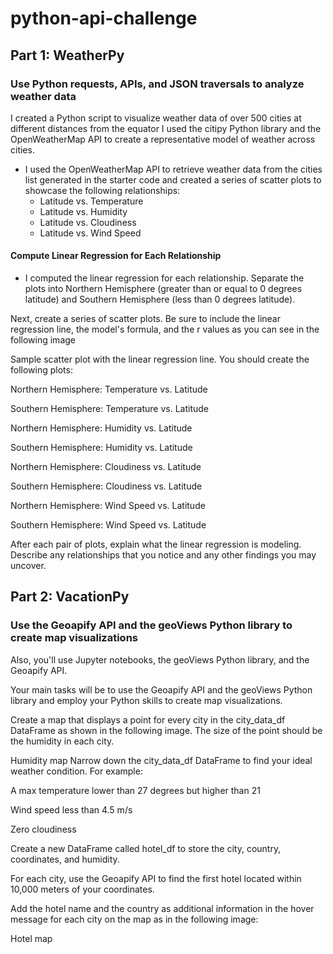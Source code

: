 # python-api-challenge
## Part 1: WeatherPy
### Use Python requests, APIs, and JSON traversals to analyze weather data
I created a Python script to visualize weather data of over 500 cities at different distances from the equator
I used the citipy Python library and the OpenWeatherMap API to create a representative model of weather across cities.

  - I used the OpenWeatherMap API to retrieve weather data from the cities list generated in the starter code and created a series of scatter plots to showcase the following relationships:
    - Latitude vs. Temperature
    - Latitude vs. Humidity
    - Latitude vs. Cloudiness
    - Latitude vs. Wind Speed

#### Compute Linear Regression for Each Relationship
  - I computed the linear regression for each relationship. Separate the plots into Northern Hemisphere (greater than or equal to 0 degrees latitude) and Southern Hemisphere (less than 0 degrees latitude). 

Next, create a series of scatter plots. Be sure to include the linear regression line, the model's formula, and the r values as you can see in the following image

Sample scatter plot with the linear regression line.
You should create the following plots:

Northern Hemisphere: Temperature vs. Latitude

Southern Hemisphere: Temperature vs. Latitude

Northern Hemisphere: Humidity vs. Latitude

Southern Hemisphere: Humidity vs. Latitude

Northern Hemisphere: Cloudiness vs. Latitude

Southern Hemisphere: Cloudiness vs. Latitude

Northern Hemisphere: Wind Speed vs. Latitude

Southern Hemisphere: Wind Speed vs. Latitude

After each pair of plots, explain what the linear regression is modeling. Describe any relationships that you notice and any other findings you may uncover.

## Part 2: VacationPy
### Use the Geoapify API and the geoViews Python library to create map visualizations
 Also, you'll use Jupyter notebooks, the geoViews Python library, and the Geoapify API.

Your main tasks will be to use the Geoapify API and the geoViews Python library and employ your Python skills to create map visualizations.

Create a map that displays a point for every city in the city_data_df DataFrame as shown in the following image. The size of the point should be the humidity in each city.

Humidity map
Narrow down the city_data_df DataFrame to find your ideal weather condition. For example:

A max temperature lower than 27 degrees but higher than 21

Wind speed less than 4.5 m/s

Zero cloudiness


Create a new DataFrame called hotel_df to store the city, country, coordinates, and humidity.

For each city, use the Geoapify API to find the first hotel located within 10,000 meters of your coordinates.

Add the hotel name and the country as additional information in the hover message for each city on the map as in the following image:

Hotel map
